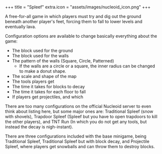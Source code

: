 +++
title = "Spleef"
extra.icon = "assets/images/nucleoid_icon.png"
+++

A free-for-all game in which players must try and dig out the ground beneath another player's feet, forcing them to fall to lower levels and eventually lava.  

Configuration options are available to change basically everything about the game: 
- The block used for the ground 
- The block used for the walls 
- The pattern of the walls (Square, Circle, Patterned) 
  - If the walls are a circle or a square, the inner radius can be changed to make a donut shape. 
-  The scale and shape of the map 
- The tools players get 
- The time it takes for blocks to decay 
- The time it takes for each floor to fall 
- If players get projectiles, and which 

There are too many configurations on the official Nucleoid server to even think about listing here, but some major ones are: Traditional Spleef (snow with shovels), Trapdoor Spleef (Spleef but you have to open trapdoors to kill the other players), and TNT Run (In which you do not get any tools, but instead the decay is nigh-instant).  

There are three configurations included with the base minigame, being Traditional Spleef, Traditional Spleef but with block decay, and Projectile Spleef, where players get snowballs and can throw them to destroy blocks. 